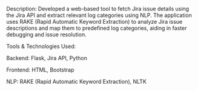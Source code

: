 Description:
Developed a web-based tool to fetch Jira issue details using the Jira API and extract relevant log categories using NLP. The application uses RAKE (Rapid Automatic Keyword Extraction) to analyze Jira issue descriptions and map them to predefined log categories, aiding in faster debugging and issue resolution.

Tools & Technologies Used:

Backend: Flask, Jira API, Python

Frontend: HTML, Bootstrap

NLP: RAKE (Rapid Automatic Keyword Extraction), NLTK
